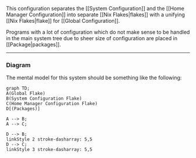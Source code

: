 This configuration separates the [[System Configuration]] and the [[Home Manager Configuration]] into separate [[Nix Flakes|flakes]] with a unifying [[Nix Flakes|flake]] for [[Global Configuration]].

Programs with a lot of configuration which do not make sense to be handled in the main system tree due to sheer size of configuration are placed in [[Package|packages]].

---
### Diagram
The mental model for this system should be something like the following:
 
 ```mermaid
 graph TD;
 A(Global Flake)
 B(System Configuration Flake)
 C(Home Manager Configuration Flake)
 D[(Packages)]
 
 A --> B;
 A --> C;
 
 D --> B;
 linkStyle 2 stroke-dasharray: 5,5 
 D --> C;
 linkStyle 3 stroke-dasharray: 5,5 
```